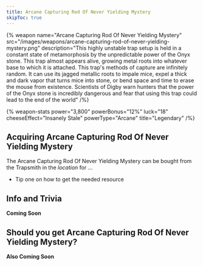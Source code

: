 ```yaml
---
title: Arcane Capturing Rod Of Never Yielding Mystery
skipToc: true
---
```


{% weapon
 name="Arcane Capturing Rod Of Never Yielding Mystery"
 src="/images/weapons/arcane-capturing-rod-of-never-yielding-mystery.png"
 description="This highly unstable trap setup is held in a constant state of metamorphosis by the unpredictable power of the Onyx stone. This trap almost appears alive, growing metal roots into whatever base to which it is attached. This trap's methods of capture are infinitely random. It can use its jagged metallic roots to impale mice, expel a thick and dark vapor that turns mice into stone, or bend space and time to erase the mouse from existence. Scientists of Digby warn hunters that the power of the Onyx stone is incredibly dangerous and fear that using this trap could lead to the end of the world"
/%}

{% weapon-stats
 power="3,800"
 powerBonus="12%"
 luck="18"
 cheeseEffect="Insanely Stale"
 powerType="Arcane"
 title="Legendary"
/%}

## Acquiring Arcane Capturing Rod Of Never Yielding Mystery

The Arcane Capturing Rod Of Never Yielding Mystery can be bought from the Trapsmith in the *location* for ...

- Tip one on how to get the needed resource

## Info and Trivia

**Coming Soon**

## Should you get Arcane Capturing Rod Of Never Yielding Mystery?

**Also Coming Soon**
